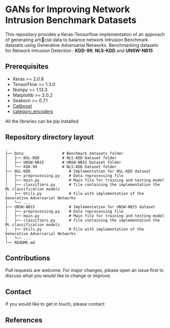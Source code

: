 # GANs for Improving Network Intrusion Benchmark Datasets

This repository provides a Keras-Tensorflow implementation of an approach of generating articial data to balance network Intrusion Benchmark datasets using Generative Adversarial Networks. Benchmarking datasets for Network Intrusion Detection : **KDD-99**, **NLS-KDD** and **UNSW-NB15**

## Prerequisites

* Keras >= 2.0.8
* TensorFlow >= 1.3.0
* Numpy >= 1.13.3
* Matplotlib >= 2.0.2
* Seaborn >= 0.7.1
* [Catboost](https://tech.yandex.com/catboost/)
* [category_encoders](http://contrib.scikit-learn.org/categorical-encoding/index.html)

All the libraries can be pip installed

<!-- ## Dependencies and necessary libraries
The list of required libraries to compile and run the repository code are as follows :

```python
1. sklearn
2. Keras
3. Tensorflow 1.x
4. category_encoders
5. Catboost
```
All the libraries can be pip installed -->

## Repository directory layout

<!-- ### Repository directory layout -->

    .
    ├── Data                 # Benchmark datasets folder
    │   ├── NSL-KDD          # NLS-KDD Dataset folder
    │   ├── UNSW-NB15        # UNSW-NB15 Dataset folder
    │   └── KDD-99           # NLS-KDD Dataset folder
    ├── NSL-KDD                 # Implementation for NSL-KDD dataset
    │   ├── preprocessing.py    # Data reprocessing file
    │   ├── main.py             # Main file for training and testing model
    │   ├── classifiers.py      # file containing the implementation the ML classification models
    │   ├── Utils.py            # File with implementation of the Generative Adversarial Networks
    │   └── ...
    ├── UNSW-NB15               # Implementation for UNSW-NB15 dataset
    │   ├── preprocessing.py    # Data reprocessing file
    │   ├── main.py             # Main file for training and testing model
    │   ├── classifiers.py      # file containing the implementation the ML classification models
    │   ├── Utils.py            # File with implementation of the Generative Adversarial Networks
    │   └── ...
    └── README.md

## Contributions
Pull requests are welcome. For major changes, please open an issue first to discuss what you would like to change or improve.

## Contact
If you would like to get in touch, please contact: <br/>
<!-- Gcinizwe Dlamini - g.dlamini@innopolis.university -->

## References
